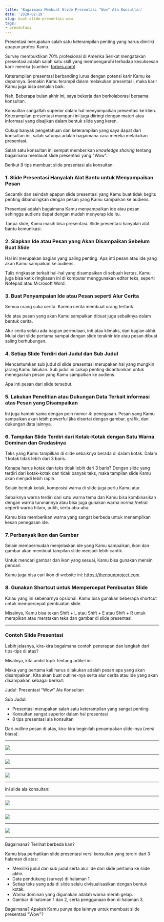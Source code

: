 ```yaml
---
title: 'Bagaimana Membuat Slide Presentasi "Wow" Ala Konsultan'
date: '2020-02-19'
slug: buat-slide-presentasi-wow
tags: 
- presentasi
---
```


Presentasi merupakan salah satu keterampilan penting yang harus dimiliki apapun profesi Kamu. 

Survey membuktikan 70% profesional di Amerika Serikat mengatakan presentasi adalah salah satu skill yang mempengaruhi terhadap kesuksesan karir mereka (sumber: [forbes.com](https://www.forbes.com/sites/carminegallo/2014/09/25/new-survey-70-percent-say-presentation-skills-critical-for-career-success/#671696698890)).

Keterampilan presentasi berbanding lurus dengan potensi karir Kamu ke depannya. Semakin Kamu terampil dalam melakukan presentasi, maka karir Kamu juga bisa semakin baik.

Nah, Beberapa bulan akhir ini, saya bekerja dan berkolaborasi bersama konsultan. 

Konsultan sangatlah superior dalam hal menyampaikan presentasi ke klien. Keterampilan presentasi mumpuni ini juga diiringi dengan materi atau informasi yang disajikan dalam bentuk slide yang keren.

Cukup banyak pengetahuan dan keterampilan yang saya dapat dari konsultan ini, salah satunya adalah bagaimana cara mereka melakukan presentasi.

Salah satu konsultan ini sempat memberikan *knowledge sharing* tentang bagaimana membuat slide presentasi yang "Wow".

Berikut 8 tips membuat slide presentasi ala konsultan:

### 1. Slide Presentasi Hanyalah Alat Bantu untuk Menyampaikan Pesan

Secantik dan seindah apapun slide presentasi yang Kamu buat tidak begitu penting dibandingkan dengan pesan yang Kamu sampaikan ke audiens.

Presentasi adalah bagaimana Kamu menyampaikan ide atau pesan sehingga audiens dapat dengan mudah menyerap ide itu.

Tanpa slide, Kamu masih bisa presentasi. Slide presentasi hanyalah alat bantu komunikasi.

### 2. Siapkan Ide atau Pesan yang Akan Disampaikan Sebelum Buat Slide

Hal ini merupakan bagian yang paling penting. Apa inti pesan atau ide yang akan Kamu sampaikan ke audiens.

Tulis ringkasan terkait hal-hal yang disampaikan di sebuah kertas. Kamu juga bisa ketik ringkasan ini di komputer menggunakan editor teks, seperti Notepad atau Microsoft Word.

### 3. Buat Penyampaian Ide atau Pesan seperti Alur Cerita

Semua orang suka cerita. Karena cerita membuat orang tertarik.

Ide atau pesan yang akan Kamu sampaikan dibuat juga sebaiknya dalam bentuk cerita. 

Alur cerita selalu ada bagian permulaan, inti atau klimaks, dan bagian akhir. Mulai dari slide pertama sampai dengan slide terakhir ide atau pesan dibuat saling berhubungan.

### 4. Setiap Slide Terdiri dari Judul dan Sub Judul

Mencantumkan sub judul di slide presentasi merupakan hal yang mungkin jarang Kamu lakukan. Sub judul ini cukup penting dicantumkan untuk menegaskan pesan yang Kamu sampaikan ke audiens.

Apa inti pesan dari slide tersebut.

### 5. Lakukan Penelitian atau Dukungan Data Terkait informasi atas Pesan yang Disampaikan

Ini juga hampir sama dengan poin nomor 4: penegasan. Pesan yang Kamu sampaikan akan lebih powerful jika disertai dengan gambar, grafik, dan dukungan data lainnya.

### 6. Tampilan Slide Terdiri dari Kotak-Kotak dengan Satu Warna Dominan dan Gradasinya

Teks yang Kamu tampilkan di slide sebaiknya berada di dalam kotak. Dalam 1 kotak tidak lebih dari 3 baris.

Kenapa harus kotak dan teks tidak lebih dari 3 baris? Dengan slide yang terdiri dari kotak-kotak dan tidak banyak teks, maka tampilan slide Kamu akan menjadi lebih rapih.

Selain bentuk kotak, komposisi warna di slide juga perlu Kamu atur. 

Sebaiknya warna terdiri dari satu warna tema dan Kamu bisa kombinasikan dengan warna turunannya atau bisa juga gunakan warna normal/netral seperti warna hitam, putih, serta abu-abu.

Kamu bisa memberikan warna yang sangat berbeda untuk menampilkan kesan penegasan ide.

### 7. Perbanyak Ikon dan Gambar

Selain mempermudah menjelaskan ide yang Kamu sampaikan, ikon dan gambar akan membuat tampilan slide menjadi lebih cantik.

Untuk mencari gambar dan ikon yang sesuai, Kamu bisa gunakan mensin pencari.

Kamu juga bisa cari ikon di website ini: https://thenounproject.com.

### 8. Gunakan Shortcut untuk Mempercepat Pembuatan Slide

Kalau yang ini sebenarnya opsional. Kamu bisa gunakan beberapa shortcut untuk mempercepat pembuatan slide. 

Misalnya, Kamu bisa tekan Shift + L atau Shift + E atau Shift + R untuk merapikan atau meratakan teks dan gambar di slide presentasi.

***

### Contoh Slide Presentasi

Lebih jelasnya, kira-kira bagaimana contoh penerapan dan langkah dari tips-tips di atas?

Misalnya, kita ambil topik tentang artikel ini.

Maka yang pertama kali harus dilakukan adalah pesan apa yang akan disampaikan. Kita akan buat outline-nya serta alur cerita atau ide yang akan disampaikan sebagai berikut:

Judul:
Presentasi "Wow" Ala Konsultan

Sub Judul:

* Presentasi merupakan salah satu keterampilan yang sangat penting
* Konsultan sangat superior dalam hal presentasi
* 8 tips presentasi ala konsultan

Dari outline pesan di atas, kira-kira beginilah penampakan slide-nya (versi biasa):

***

![](/post/buat-slide-presentasi-wow_files/presentasi-biasa-1.jpg)

***

![](/post/buat-slide-presentasi-wow_files/presentasi-biasa-2.jpg)

***

![](/post/buat-slide-presentasi-wow_files/presentasi-biasa-3.jpg)

***

Ini slide ala konsultan:

***

![](/post/buat-slide-presentasi-wow_files/presentasi-konsultan-1.jpg)

***

![](/post/buat-slide-presentasi-wow_files/presentasi-konsultan-2.jpg)

***

![](/post/buat-slide-presentasi-wow_files/presentasi-konsultan-3.jpg)

***

Bagaimana? Terlihat berbeda kan?

Kamu bisa perhatikan slide presentasi versi konsultan yang terdiri dari 3 halaman di atas:

* Memiliki judul dan sub judul serta alur ide dari slide pertama ke slide akhir.
* Data pendukung (survey) di halaman 1.
* Setiap teks yang ada di slide selalu divisualisasikan dengan bentuk kotak.
* Warna dominan yang digunakan adalah warna merah gelap.
* Gambar di halaman 1 dan 2, serta penggunaan ikon di halaman 3.

Bagaimana? Apakah Kamu punya tips lainnya untuk membuat slide presentasi "Wow"?


